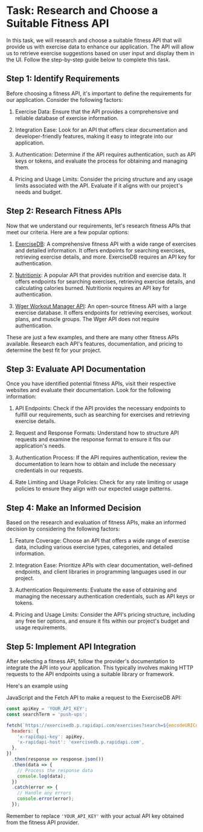 # Task: Research and Choose a Suitable Fitness API

In this task, we will research and choose a suitable fitness API that will provide us with exercise data to enhance our application. The API will allow us to retrieve exercise suggestions based on user input and display them in the UI. Follow the step-by-step guide below to complete this task.

## Step 1: Identify Requirements

Before choosing a fitness API, it's important to define the requirements for our application. Consider the following factors:

1. Exercise Data: Ensure that the API provides a comprehensive and reliable database of exercise information.

2. Integration Ease: Look for an API that offers clear documentation and developer-friendly features, making it easy to integrate into our application.

3. Authentication: Determine if the API requires authentication, such as API keys or tokens, and evaluate the process for obtaining and managing them.

4. Pricing and Usage Limits: Consider the pricing structure and any usage limits associated with the API. Evaluate if it aligns with our project's needs and budget.

## Step 2: Research Fitness APIs

Now that we understand our requirements, let's research fitness APIs that meet our criteria. Here are a few popular options:

1. [ExerciseDB](https://exercisedb.p.rapidapi.com): A comprehensive fitness API with a wide range of exercises and detailed information. It offers endpoints for searching exercises, retrieving exercise details, and more. ExerciseDB requires an API key for authentication.

2. [Nutritionix](https://developer.nutritionix.com): A popular API that provides nutrition and exercise data. It offers endpoints for searching exercises, retrieving exercise details, and calculating calories burned. Nutritionix requires an API key for authentication.

3. [Wger Workout Manager API](https://wger.de/en/software/api): An open-source fitness API with a large exercise database. It offers endpoints for retrieving exercises, workout plans, and muscle groups. The Wger API does not require authentication.

These are just a few examples, and there are many other fitness APIs available. Research each API's features, documentation, and pricing to determine the best fit for your project.

## Step 3: Evaluate API Documentation

Once you have identified potential fitness APIs, visit their respective websites and evaluate their documentation. Look for the following information:

1. API Endpoints: Check if the API provides the necessary endpoints to fulfill our requirements, such as searching for exercises and retrieving exercise details.

2. Request and Response Formats: Understand how to structure API requests and examine the response format to ensure it fits our application's needs.

3. Authentication Process: If the API requires authentication, review the documentation to learn how to obtain and include the necessary credentials in our requests.

4. Rate Limiting and Usage Policies: Check for any rate limiting or usage policies to ensure they align with our expected usage patterns.

## Step 4: Make an Informed Decision

Based on the research and evaluation of fitness APIs, make an informed decision by considering the following factors:

1. Feature Coverage: Choose an API that offers a wide range of exercise data, including various exercise types, categories, and detailed information.

2. Integration Ease: Prioritize APIs with clear documentation, well-defined endpoints, and client libraries in programming languages used in our project.

3. Authentication Requirements: Evaluate the ease of obtaining and managing the necessary authentication credentials, such as API keys or tokens.

4. Pricing and Usage Limits: Consider the API's pricing structure, including any free tier options, and ensure it fits within our project's budget and usage requirements.

## Step 5: Implement API Integration

After selecting a fitness API, follow the provider's documentation to integrate the API into your application. This typically involves making HTTP requests to the API endpoints using a suitable library or framework.

Here's an example using

 JavaScript and the Fetch API to make a request to the ExerciseDB API:

```javascript
const apiKey = 'YOUR_API_KEY';
const searchTerm = 'push-ups';

fetch(`https://exercisedb.p.rapidapi.com/exercises?search=${encodeURIComponent(searchTerm)}`, {
  headers: {
    'x-rapidapi-key': apiKey,
    'x-rapidapi-host': 'exercisedb.p.rapidapi.com',
  },
})
  .then(response => response.json())
  .then(data => {
    // Process the response data
    console.log(data);
  })
  .catch(error => {
    // Handle any errors
    console.error(error);
  });
```

Remember to replace `'YOUR_API_KEY'` with your actual API key obtained from the fitness API provider.

